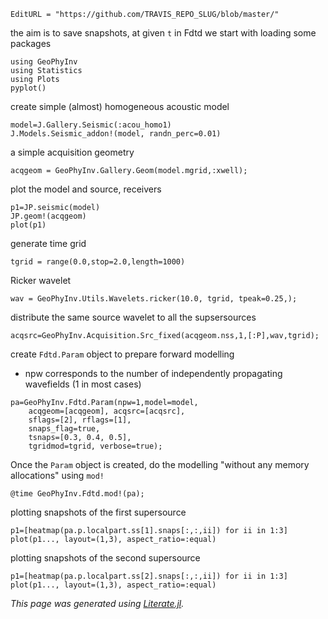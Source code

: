 ```@meta
EditURL = "https://github.com/TRAVIS_REPO_SLUG/blob/master/"
```

the aim is to save snapshots, at given `t` in Fdtd
we start with loading some packages

```@example page2
using GeoPhyInv
using Statistics
using Plots
pyplot()
```

create simple (almost) homogeneous acoustic model

```@example page2
model=J.Gallery.Seismic(:acou_homo1)
J.Models.Seismic_addon!(model, randn_perc=0.01)
```

a simple acquisition geometry

```@example page2
acqgeom = GeoPhyInv.Gallery.Geom(model.mgrid,:xwell);
```

plot the model and source, receivers

```@example page2
p1=JP.seismic(model)
JP.geom!(acqgeom)
plot(p1)
```

generate time grid

```@example page2
tgrid = range(0.0,stop=2.0,length=1000)
```

Ricker wavelet

```@example page2
wav = GeoPhyInv.Utils.Wavelets.ricker(10.0, tgrid, tpeak=0.25,);
```

distribute the same source wavelet to all the supsersources

```@example page2
acqsrc=GeoPhyInv.Acquisition.Src_fixed(acqgeom.nss,1,[:P],wav,tgrid);
```

create `Fdtd.Param` object to prepare forward modelling
* npw corresponds to the number of independently propagating wavefields (1 in most cases)

```@example page2
pa=GeoPhyInv.Fdtd.Param(npw=1,model=model,
	acqgeom=[acqgeom], acqsrc=[acqsrc],
	sflags=[2], rflags=[1],
	snaps_flag=true,
	tsnaps=[0.3, 0.4, 0.5],
	tgridmod=tgrid, verbose=true);
```

Once the `Param` object is created, do the modelling "without any memory allocations" using `mod!`

```@example page2
@time GeoPhyInv.Fdtd.mod!(pa);
```

plotting snapshots of the first supersource

```@example page2
p1=[heatmap(pa.p.localpart.ss[1].snaps[:,:,ii]) for ii in 1:3]
plot(p1..., layout=(1,3), aspect_ratio=:equal)
```

plotting snapshots of the second supersource

```@example page2
p1=[heatmap(pa.p.localpart.ss[2].snaps[:,:,ii]) for ii in 1:3]
plot(p1..., layout=(1,3), aspect_ratio=:equal)
```

*This page was generated using [Literate.jl](https://github.com/fredrikekre/Literate.jl).*

